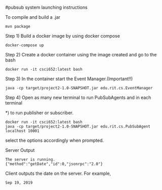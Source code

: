 #pubsub system launching instructions

To compile and build a .jar
```
mvn package
```
Step 1) Build a docker image by using docker compose

```
docker-compose up
```

Step 2) Create a docker container using the image created and go to the bash
```
docker run -it csci652:latest bash
```
Step 3) In the container start the Event Manager.(Important!!)

```
java -cp target/project2-1.0-SNAPSHOT.jar edu.rit.cs.EventManager
```

Step 4) Open as many new terminal to run PubSubAgents
 and in each terminal
 
*) to run publisher or subscriber.
```
docker run -it csci652:latest bash
java -cp target/project2-1.0-SNAPSHOT.jar edu.rit.cs.PubSubAgent localhost 10001
```

select the options accordingly when prompted.


Server Output
```
The server is running.
{"method":"getDate","id":0,"jsonrpc":"2.0"}
```

Client outputs the date on the server. For example,
```
Sep 19, 2019  
```